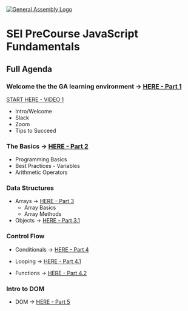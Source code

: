 [![General Assembly Logo](https://camo.githubusercontent.com/1a91b05b8f4d44b5bbfb83abac2b0996d8e26c92/687474703a2f2f692e696d6775722e636f6d2f6b6538555354712e706e67)](https://generalassemb.ly)


# SEI PreCourse JavaScript Fundamentals

## Full Agenda

### Welcome the the GA learning environment -> [HERE - Part 1](./sections/part1.md)
[START HERE - VIDEO 1](https://generalassembly.zoom.us/rec/share/mVCTsEKTM8Tdb1LXnAjKHID5Piikvenu5_r7jLDWE-xAAV-sV1GO494_5nufYdpT.a2VuGdBGYsI5X5xX?startTime=1706649835000)
- Intro/Welcome
- Slack 
- Zoom
- Tips to Succeed

### The Basics -> [HERE - Part 2](./sections/part2.md)
- Programming Basics
- Best Practices - Variables
- Arithmetic Operators

### Data Structures
- Arrays -> [HERE - Part 3](./sections/part3.md)
    - Array Basics
    - Array Methods
- Objects -> [HERE - Part 3.1](./sections/part3.1.md)

### Control Flow

- Conditionals -> [HERE - Part 4](./sections/part4.md)

- Looping -> [HERE - Part 4.1](./sections/part4.1.md)

- Functions -> [HERE - Part 4.2](./sections/part4.2.md)

### Intro to DOM
- DOM -> [HERE - Part 5](./sections/part5.md)

